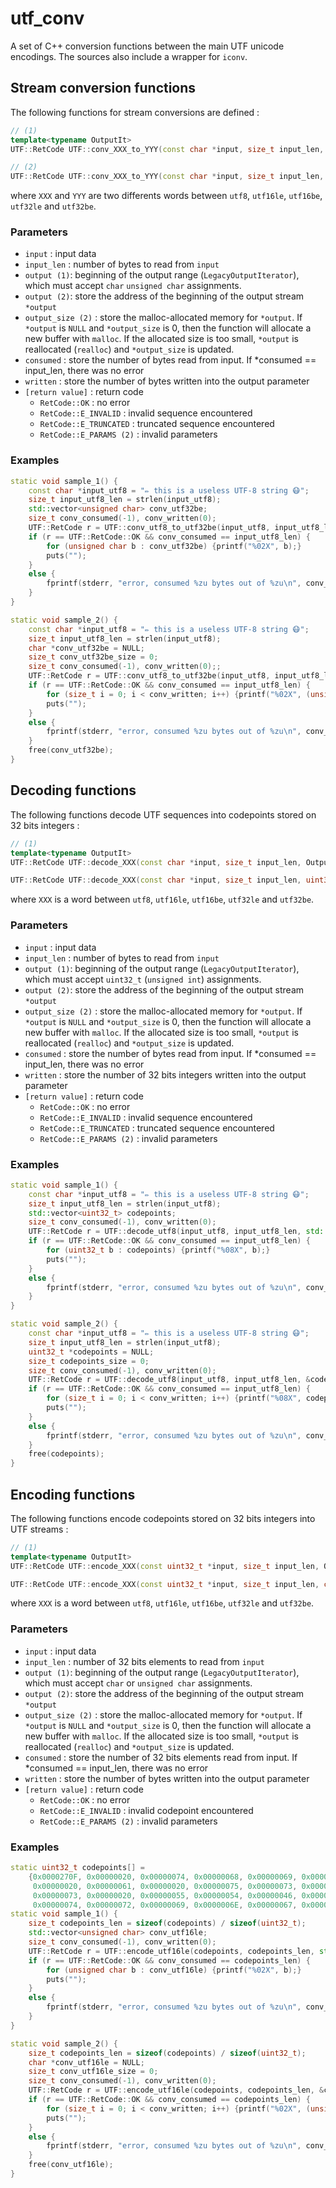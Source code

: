 # utf_conv
A set of C++ conversion functions between the main UTF unicode encodings.
The sources also include a wrapper for `iconv`.
## Stream conversion functions
The following functions for stream conversions are defined :
```C++
// (1)
template<typename OutputIt>
UTF::RetCode UTF::conv_XXX_to_YYY(const char *input, size_t input_len, OutputIt output, size_t *consumed, size_t *written);

// (2)
UTF::RetCode UTF::conv_XXX_to_YYY(const char *input, size_t input_len, char **output, size_t *output_size, size_t *consumed, size_t *written);
```
where `XXX` and `YYY` are two differents words between `utf8`, `utf16le`, `utf16be`, `utf32le` and `utf32be`.

### Parameters
- `input` :  input data
- `input_len` : number of bytes to read from `input`
- `output (1)`: beginning of the output range (`LegacyOutputIterator`), which must accept `char` `unsigned char` assignments.
- `output (2)`: store the address of the beginning of the output stream `*output`
- `output_size (2)` : store the malloc-allocated memory for `*output`.
	If `*output` is `NULL` and `*output_size` is 0, then the function will allocate a new buffer with `malloc`. 
	If the allocated size is too small, `*output` is reallocated (`realloc`) and `*output_size` is updated.
- `consumed` : store the number of bytes read from input. If *consumed == input_len, there was no error
- `written` : store the number of bytes written into the output parameter
- `[return value]` : return code
	- `RetCode::OK` : no error
	- `RetCode::E_INVALID` : invalid sequence encountered
	- `RetCode::E_TRUNCATED` : truncated sequence encountered
	- `RetCode::E_PARAMS (2)` : invalid parameters

### Examples
```C++
static void sample_1() {
    const char *input_utf8 = "✏ this is a useless UTF-8 string 😷";
    size_t input_utf8_len = strlen(input_utf8);
    std::vector<unsigned char> conv_utf32be;
    size_t conv_consumed(-1), conv_written(0);
    UTF::RetCode r = UTF::conv_utf8_to_utf32be(input_utf8, input_utf8_len, std::back_inserter(conv_utf32be), &conv_consumed, &conv_written);
    if (r == UTF::RetCode::OK && conv_consumed == input_utf8_len) {
        for (unsigned char b : conv_utf32be) {printf("%02X", b);}
        puts("");
    }
    else {
        fprintf(stderr, "error, consumed %zu bytes out of %zu\n", conv_consumed, input_utf8_len);
    }
}

static void sample_2() {
    const char *input_utf8 = "✏ this is a useless UTF-8 string 😷";
    size_t input_utf8_len = strlen(input_utf8);
    char *conv_utf32be = NULL;
    size_t conv_utf32be_size = 0;
    size_t conv_consumed(-1), conv_written(0);;
    UTF::RetCode r = UTF::conv_utf8_to_utf32be(input_utf8, input_utf8_len, &conv_utf32be, &conv_utf32be_size, &conv_consumed, &conv_written);
    if (r == UTF::RetCode::OK && conv_consumed == input_utf8_len) {
        for (size_t i = 0; i < conv_written; i++) {printf("%02X", (unsigned char) (conv_utf32be[i]));}
        puts("");
    }
    else {
        fprintf(stderr, "error, consumed %zu bytes out of %zu\n", conv_consumed, input_utf8_len);
    }
    free(conv_utf32be);
}
```

## Decoding functions
The following functions decode UTF sequences into codepoints stored on 32 bits integers :
```C++
// (1)
template<typename OutputIt>
UTF::RetCode UTF::decode_XXX(const char *input, size_t input_len, OutputIt output, size_t *consumed, size_t *written);

UTF::RetCode UTF::decode_XXX(const char *input, size_t input_len, uint32_t **output, size_t *output_size, size_t *consumed, size_t *written);
```
where `XXX` is a word between `utf8`, `utf16le`, `utf16be`, `utf32le` and `utf32be`.

### Parameters
- `input` :  input data
- `input_len` : number of bytes to read from `input`
- `output (1)`: beginning of the output range (`LegacyOutputIterator`), which must accept `uint32_t`  (`unsigned int`) assignments.
- `output (2)`: store the address of the beginning of the output stream `*output`
- `output_size (2)` : store the malloc-allocated memory for `*output`.
	If `*output` is `NULL` and `*output_size` is 0, then the function will allocate a new buffer with `malloc`. 
	If the allocated size is too small, `*output` is reallocated (`realloc`) and `*output_size` is updated.
- `consumed` : store the number of bytes read from input. If *consumed == input_len, there was no error
- `written` : store the number of 32 bits integers written into the output parameter
- `[return value]` : return code
	- `RetCode::OK` : no error
	- `RetCode::E_INVALID` : invalid sequence encountered
	- `RetCode::E_TRUNCATED` : truncated sequence encountered
	- `RetCode::E_PARAMS (2)` : invalid parameters

### Examples
```C++
static void sample_1() {
    const char *input_utf8 = "✏ this is a useless UTF-8 string 😷";
    size_t input_utf8_len = strlen(input_utf8);
    std::vector<uint32_t> codepoints;
    size_t conv_consumed(-1), conv_written(0);
    UTF::RetCode r = UTF::decode_utf8(input_utf8, input_utf8_len, std::back_inserter(codepoints), &conv_consumed, &conv_written);
    if (r == UTF::RetCode::OK && conv_consumed == input_utf8_len) {
        for (uint32_t b : codepoints) {printf("%08X", b);}
        puts("");
    }
    else {
        fprintf(stderr, "error, consumed %zu bytes out of %zu\n", conv_consumed, input_utf8_len);
    }
}

static void sample_2() {
    const char *input_utf8 = "✏ this is a useless UTF-8 string 😷";
    size_t input_utf8_len = strlen(input_utf8);
    uint32_t *codepoints = NULL;
    size_t codepoints_size = 0;
    size_t conv_consumed(-1), conv_written(0);
    UTF::RetCode r = UTF::decode_utf8(input_utf8, input_utf8_len, &codepoints, &codepoints_size, &conv_consumed, &conv_written);
    if (r == UTF::RetCode::OK && conv_consumed == input_utf8_len) {
        for (size_t i = 0; i < conv_written; i++) {printf("%08X", codepoints[i]);}
        puts("");
    }
    else {
        fprintf(stderr, "error, consumed %zu bytes out of %zu\n", conv_consumed, input_utf8_len);
    }
    free(codepoints);
}
```

## Encoding functions
The following functions encode codepoints stored on 32 bits integers into UTF streams :
```C++
// (1)
template<typename OutputIt>
UTF::RetCode UTF::encode_XXX(const uint32_t *input, size_t input_len, OutputIt output, size_t *consumed, size_t *written);

UTF::RetCode UTF::encode_XXX(const uint32_t *input, size_t input_len, char **output, size_t *output_size, size_t *consumed, size_t *written);
```
where `XXX` is a word between `utf8`, `utf16le`, `utf16be`, `utf32le` and `utf32be`.

### Parameters
- `input` :  input data
- `input_len` : number of 32 bits elements to read from `input`
- `output (1)`: beginning of the output range (`LegacyOutputIterator`), which must accept `char` or `unsigned char` assignments.
- `output (2)`: store the address of the beginning of the output stream `*output`
- `output_size (2)` : store the malloc-allocated memory for `*output`.
	If `*output` is `NULL` and `*output_size` is 0, then the function will allocate a new buffer with `malloc`. 
	If the allocated size is too small, `*output` is reallocated (`realloc`) and `*output_size` is updated.
- `consumed` : store the number of 32 bits elements read from input. If *consumed == input_len, there was no error
- `written` : store the number of bytes written into the output parameter
- `[return value]` : return code
	- `RetCode::OK` : no error
	- `RetCode::E_INVALID` : invalid codepoint encountered
	- `RetCode::E_PARAMS (2)` : invalid parameters


### Examples
```C++
static uint32_t codepoints[] =
    {0x0000270F, 0x00000020, 0x00000074, 0x00000068, 0x00000069, 0x00000073, 0x00000020, 0x00000069, 0x00000073,
     0x00000020, 0x00000061, 0x00000020, 0x00000075, 0x00000073, 0x00000065, 0x0000006C, 0x00000065, 0x00000073,
     0x00000073, 0x00000020, 0x00000055, 0x00000054, 0x00000046, 0x0000002D, 0x00000038, 0x00000020, 0x00000073,
     0x00000074, 0x00000072, 0x00000069, 0x0000006E, 0x00000067, 0x00000020, 0x0001F637};
static void sample_1() {
    size_t codepoints_len = sizeof(codepoints) / sizeof(uint32_t);
    std::vector<unsigned char> conv_utf16le;
    size_t conv_consumed(-1), conv_written(0);
    UTF::RetCode r = UTF::encode_utf16le(codepoints, codepoints_len, std::back_inserter(conv_utf16le), &conv_consumed, &conv_written);
    if (r == UTF::RetCode::OK && conv_consumed == codepoints_len) {
        for (unsigned char b : conv_utf16le) {printf("%02X", b);}
        puts("");
    }
    else {
        fprintf(stderr, "error, consumed %zu bytes out of %zu\n", conv_consumed, codepoints_len);
    }
}

static void sample_2() {
    size_t codepoints_len = sizeof(codepoints) / sizeof(uint32_t);
    char *conv_utf16le = NULL;
    size_t conv_utf16le_size = 0;
    size_t conv_consumed(-1), conv_written(0);
    UTF::RetCode r = UTF::encode_utf16le(codepoints, codepoints_len, &conv_utf16le, &conv_utf16le_size, &conv_consumed, &conv_written);
    if (r == UTF::RetCode::OK && conv_consumed == codepoints_len) {
        for (size_t i = 0; i < conv_written; i++) {printf("%02X", (unsigned char) (conv_utf16le[i]));}
        puts("");
    }
    else {
        fprintf(stderr, "error, consumed %zu bytes out of %zu\n", conv_consumed, codepoints_len);
    }
    free(conv_utf16le);
}
```

